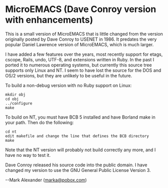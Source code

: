 # MicroEMACS (Dave Conroy version with enhancements)

This is a small version of MicroEMACS that is little changed from
the version originally posted by Dave Conroy to USENET in 1986.  It
predates the very popular Daniel Lawrence version of MicroEMACS, which
is much larger.

I have added a few features over the years, most recently support for
etags, cscope, Rails, undo, UTF-8, and extensions written in Ruby.  In
the past I ported it to numerous operating systems, but currently this
source tree supports only Linux and NT.  I seem to have lost the source
for the DOS and OS/2 versions, but they are unlikely to be useful in
the future.

To build a non-debug version with no Ruby support on Linux:

    mkdir obj
    cd obj
    ../configure
    make

To build on NT, you must have BCB 5 installed and have Borland make
in your path.  Then do the following:

    cd nt
    edit makefile and change the line that defines the BCB directory
    make

Note that the NT version will probably not build correctly any more,
and I have no way to test it.

Dave Conroy released his source code into the public domain.  I have
changed my version to use the GNU General Public License Version 3.

--Mark Alexander (marka@pobox.com)
